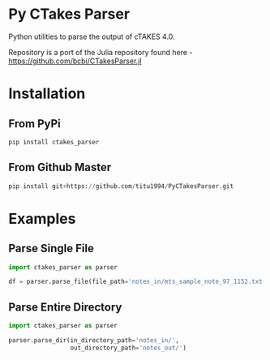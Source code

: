 # Py CTakes Parser
Python utilities to parse the output of cTAKES 4.0.

Repository is a port of the Julia repository found here - https://github.com/bcbi/CTakesParser.jl

# Installation
## From PyPi

```python
pip install ctakes_parser
```

## From Github Master

```python
pip install git+https://github.com/titu1994/PyCTakesParser.git
```

# Examples

## Parse Single File

```python
import ctakes_parser as parser

df = parser.parse_file(file_path='notes_in/mts_sample_note_97_1152.txt.xmi')
```

## Parse Entire Directory

```python
import ctakes_parser as parser

parser.parse_dir(in_directory_path='notes_in/',
                 out_directory_path='notes_out/')
```
